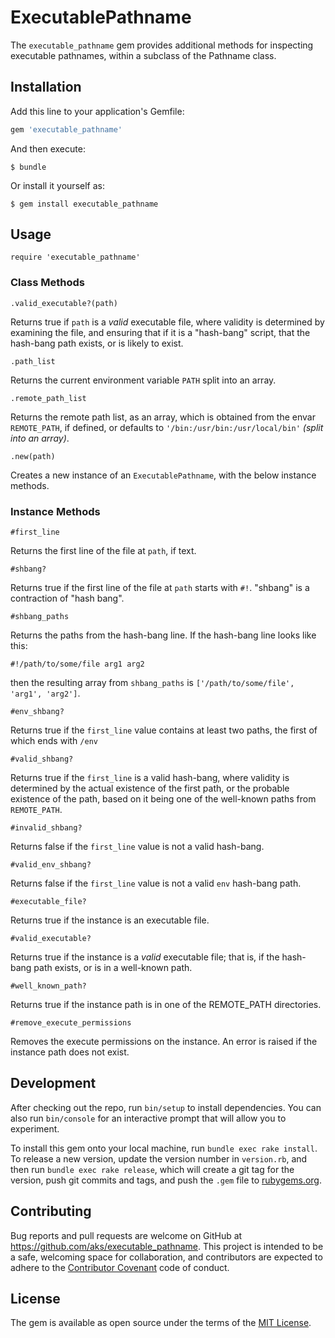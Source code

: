 # ExecutablePathname

The `executable_pathname` gem provides additional methods for inspecting executable pathnames, within a subclass of the Pathname class.

## Installation

Add this line to your application's Gemfile:

```ruby
gem 'executable_pathname'
```

And then execute:

    $ bundle

Or install it yourself as:

    $ gem install executable_pathname

## Usage

    require 'executable_pathname'

### Class Methods

    .valid_executable?(path)

Returns true if `path` is a _valid_ executable file, where validity is
determined by examining the file, and ensuring that if it is a "hash-bang"
script, that the hash-bang path exists, or is likely to exist.

    .path_list

Returns the current environment variable `PATH` split into an array.

    .remote_path_list

Returns the remote path list, as an array, which is obtained from the envar `REMOTE_PATH`, if defined, or defaults to `'/bin:/usr/bin:/usr/local/bin'` _(split into an array)_.

    .new(path)

Creates a new instance of an `ExecutablePathname`, with the below instance methods.

### Instance Methods

    #first_line

Returns the first line of the file at `path`, if text.

    #shbang?

Returns true if the first line of the file at `path` starts with `#!`.  "shbang" is a contraction of "hash bang".

    #shbang_paths

Returns the paths from the hash-bang line.  If the hash-bang line looks like this:

    #!/path/to/some/file arg1 arg2

then the resulting array from `shbang_paths` is `['/path/to/some/file', 'arg1', 'arg2']`.

    #env_shbang?

Returns true if the `first_line` value contains at least two paths, the first of which ends with `/env`

    #valid_shbang?

Returns true if the `first_line` is a valid hash-bang, where validity is
determined by the actual existence of the first path, or the probable existence
of the path, based on it being one of the well-known paths from `REMOTE_PATH`.

    #invalid_shbang?

Returns false if the `first_line` value is not a valid hash-bang.

    #valid_env_shbang?

Returns false if the `first_line` value is not a valid `env` hash-bang path.

    #executable_file?

Returns true if the instance is an executable file.

    #valid_executable?

Returns true if the instance is a _valid_ executable file; that is, if the
hash-bang path exists, or is in a well-known path.

    #well_known_path?

Returns true if the instance path is in one of the REMOTE_PATH directories.

    #remove_execute_permissions

Removes the execute permissions on the instance.  An error is raised if the
instance path does not exist.

## Development

After checking out the repo, run `bin/setup` to install dependencies. You can also run `bin/console` for an interactive prompt that will allow you to experiment.

To install this gem onto your local machine, run `bundle exec rake install`. To release a new version, update the version number in `version.rb`, and then run `bundle exec rake release`, which will create a git tag for the version, push git commits and tags, and push the `.gem` file to [rubygems.org](https://rubygems.org).

## Contributing

Bug reports and pull requests are welcome on GitHub at https://github.com/aks/executable_pathname. This project is intended to be a safe, welcoming space for collaboration, and contributors are expected to adhere to the [Contributor Covenant](http://contributor-covenant.org) code of conduct.

## License

The gem is available as open source under the terms of the [MIT License](http://opensource.org/licenses/MIT).
